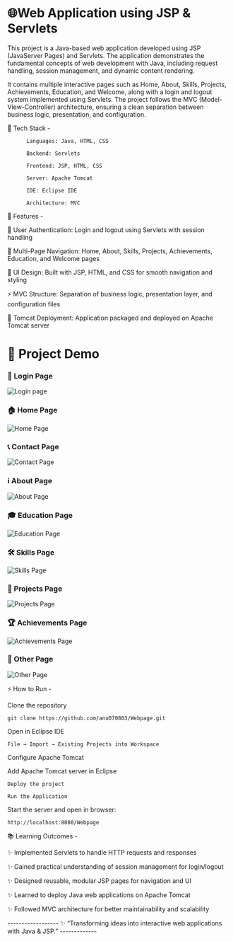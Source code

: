 # 🌐Web Application using JSP & Servlets

This project is a Java-based web application developed using JSP (JavaServer Pages) and Servlets. The application demonstrates the fundamental concepts of web development with Java, including request handling, session management, and dynamic content rendering.

It contains multiple interactive pages such as Home, About, Skills, Projects, Achievements, Education, and Welcome, along with a login and logout system implemented using Servlets. The project follows the MVC (Model-View-Controller) architecture, ensuring a clean separation between business logic, presentation, and configuration.

🔧 Tech Stack -

          Languages: Java, HTML, CSS

          Backend: Servlets

          Frontend: JSP, HTML, CSS

          Server: Apache Tomcat

          IDE: Eclipse IDE

          Architecture: MVC

🚀 Features -

  🔑 User Authentication: Login and logout using Servlets with session handling

  📑 Multi-Page Navigation: Home, About, Skills, Projects, Achievements, Education, and Welcome pages

  🎨 UI Design: Built with JSP, HTML, and CSS for smooth navigation and styling

  ⚡ MVC Structure: Separation of business logic, presentation layer, and configuration files

  📂 Tomcat Deployment: Application packaged and deployed on Apache Tomcat server



# 📸 Project Demo

### 🔑 Login Page
![Login page](./login%20page%20scr.png)

### 🏠 Home Page
![Home Page](./home%20page%20scr.png)

### 📞 Contact Page
![Contact Page](./contact%20page%20scr.png)

### ℹ️ About Page
![About Page](./about%20page%20scr.png)

### 🎓 Education Page
![Education Page](./education%20page%20scr.png)

### 🛠️ Skills Page
![Skills Page](./skills%20page%20scr.png)

### 📂 Projects Page
![Projects Page](./project%20page%20scr.png)

### 🏆 Achievements Page
![Achievements Page](./achievements%20page%20scr.png)

### 📑 Other Page
![Other Page](./other%20scr.png)



⚡ How to Run -

Clone the repository

    git clone https://github.com/anu070803/Webpage.git


Open in Eclipse IDE

    File → Import → Existing Projects into Workspace

Configure Apache Tomcat

Add Apache Tomcat server in Eclipse

    Deploy the project

    Run the Application

Start the server and open in browser:

    http://localhost:8080/Webpage

📚 Learning Outcomes -

✨ Implemented Servlets to handle HTTP requests and responses

✨ Gained practical understanding of session management for login/logout

✨ Designed reusable, modular JSP pages for navigation and UI

✨ Learned to deploy Java web applications on Apache Tomcat

✨ Followed MVC architecture for better maintainability and scalability

------------------ ✨ “Transforming ideas into interactive web applications with Java & JSP.” -------------

